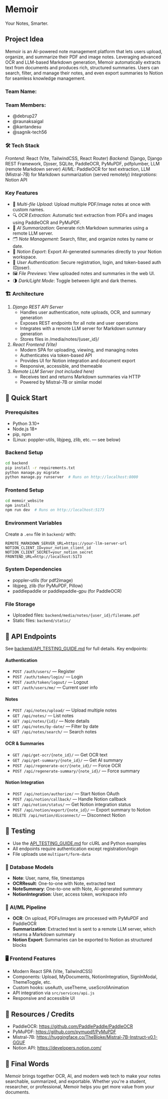 # Memoir
Your Notes, Smarter.

## Project Idea
Memoir is an AI-powered note management platform that lets users upload, organize, and summarize their PDF and image notes. Leveraging advanced OCR and LLM-based Markdown generation, Memoir automatically extracts text from documents and produces rich, structured summaries. Users can search, filter, and manage their notes, and even export summaries to Notion for seamless knowledge management.

### Team Name:

### Team Members:
- @debrup27
- @raunaksaigal
- @kantandesu
- @sagnik-tech56

### 🛠️ Tech Stack
*Frontend*: React (Vite, TailwindCSS, React Router)
*Backend*: Django, Django REST Framework, Djoser, SQLite, PaddleOCR, PyMuPDF, pdfplumber, LLM (remote Markdown server)
*AI/ML*: PaddleOCR for text extraction, LLM (Mistral-7B) for Markdown summarization (served remotely)
*Integrations*: Notion API

### Key Features
- 📄 *Multi-file Upload*: Upload multiple PDF/image notes at once with custom names.
- 🔍 *OCR Extraction*: Automatic text extraction from PDFs and images using PaddleOCR and PyMuPDF.
- 🧠 *AI Summarization*: Generate rich Markdown summaries using a remote LLM server.
- 🗂️ *Note Management*: Search, filter, and organize notes by name or date.
- 🔗 *Notion Export*: Export AI-generated summaries directly to your Notion workspace.
- 👤 *User Authentication*: Secure registration, login, and token-based auth (Djoser).
- 🖼️ *File Previews*: View uploaded notes and summaries in the web UI.
- 🌗 *Dark/Light Mode*: Toggle between light and dark themes.

### 🏗️ Architecture
1. *Django REST API Server*
   - Handles user authentication, note uploads, OCR, and summary generation
   - Exposes REST endpoints for all note and user operations
   - Integrates with a remote LLM server for Markdown summary generation
   - Stores files in /media/notes/{user_id}/
2. *React Frontend (Vite)*
   - Modern SPA for uploading, viewing, and managing notes
   - Authenticates via token-based API
   - Provides UI for Notion integration and document export
   - Responsive, accessible, and themeable
3. *Remote LLM Server (not included here)*
   - Receives text and returns Markdown summaries via HTTP
   - Powered by Mistral-7B or similar model

## 🚀 Quick Start
### Prerequisites
- Python 3.10+
- Node.js 18+
- pip, npm
- (Linux: poppler-utils, libjpeg, zlib, etc. — see below)

### Backend Setup
```bash
cd backend
pip install -r requirements.txt
python manage.py migrate
python manage.py runserver  # Runs on http://localhost:8000
```

### Frontend Setup
```bash
cd memoir_website
npm install
npm run dev  # Runs on http://localhost:5173
```

### Environment Variables
Create a `.env` file in `backend/` with:
```
REMOTE_MARKDOWN_SERVER_URL=https://your-llm-server-url
NOTION_CLIENT_ID=your_notion_client_id
NOTION_CLIENT_SECRET=your_notion_secret
FRONTEND_URL=http://localhost:5173
```

### System Dependencies
- poppler-utils (for pdf2image)
- libjpeg, zlib (for PyMuPDF, Pillow)
- paddlepaddle or paddlepaddle-gpu (for PaddleOCR)

### File Storage
- Uploaded files: `backend/media/notes/{user_id}/filename.pdf`
- Static files: `backend/static/`

## 📡 API Endpoints
See [backend/API_TESTING_GUIDE.md](backend/API_TESTING_GUIDE.md) for full details. Key endpoints:

#### Authentication
- `POST /auth/users/` — Register
- `POST /auth/token/login/` — Login
- `POST /auth/token/logout/` — Logout
- `GET /auth/users/me/` — Current user info

#### Notes
- `POST /api/notes/upload/` — Upload multiple notes
- `GET /api/notes/` — List notes
- `GET /api/notes/{id}/` — Note details
- `GET /api/notes/by-date/` — Filter by date
- `GET /api/notes/search/` — Search notes

#### OCR & Summaries
- `GET /api/get-ocr/{note_id}/` — Get OCR text
- `GET /api/get-summary/{note_id}/` — Get AI summary
- `POST /api/regenerate-ocr/{note_id}/` — Force OCR
- `POST /api/regenerate-summary/{note_id}/` — Force summary

#### Notion Integration
- `POST /api/notion/authorize/` — Start Notion OAuth
- `POST /api/notion/callback/` — Handle Notion callback
- `GET /api/notion/status/` — Get Notion integration status
- `POST /api/notion/export/{note_id}/` — Export summary to Notion
- `DELETE /api/notion/disconnect/` — Disconnect Notion

## 🧪 Testing
- Use the [API_TESTING_GUIDE.md](backend/API_TESTING_GUIDE.md) for cURL and Python examples
- All endpoints require authentication except registration/login
- File uploads use `multipart/form-data`

### 💾 Database Models
- **Note**: User, name, file, timestamps
- **OCRResult**: One-to-one with Note, extracted text
- **NoteSummary**: One-to-one with Note, AI-generated summary
- **NotionIntegration**: User, access token, workspace info

### 🧠 AI/ML Pipeline
- **OCR**: On upload, PDFs/images are processed with PyMuPDF and PaddleOCR
- **Summarization**: Extracted text is sent to a remote LLM server, which returns a Markdown summary
- **Notion Export**: Summaries can be exported to Notion as structured blocks

### 🖥️ Frontend Features
- Modern React SPA (Vite, TailwindCSS)
- Components: Upload, MyDocuments, NotionIntegration, SignInModal, ThemeToggle, etc.
- Custom hooks: useAuth, useTheme, useScrollAnimation
- API integration via `src/services/api.js`
- Responsive and accessible UI

## 📎 Resources / Credits
- PaddleOCR: https://github.com/PaddlePaddle/PaddleOCR
- PyMuPDF: https://github.com/pymupdf/PyMuPDF
- Mistral-7B: https://huggingface.co/TheBloke/Mistral-7B-Instruct-v0.1-GGUF
- Notion API: https://developers.notion.com/

## 🏁 Final Words
Memoir brings together OCR, AI, and modern web tech to make your notes searchable, summarized, and exportable. Whether you're a student, researcher, or professional, Memoir helps you get more value from your documents.